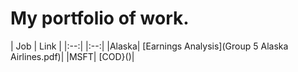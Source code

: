 
# My portfolio of work. 

| Job | Link |
|:--:| |:--:|
|Alaska| [Earnings Analysis](Group 5 Alaska Airlines.pdf)|
|MSFT| [COD}()|
